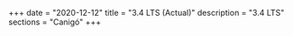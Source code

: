 +++
date        = "2020-12-12"
title       = "3.4 LTS (Actual)"
description = "3.4 LTS"
sections    = "Canigó"
+++